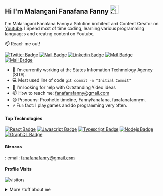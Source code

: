 ## Hi I'm Malangani Fanafana Fanny <img src="https://user-images.githubusercontent.com/1303154/88677602-1635ba80-d120-11ea-84d8-d263ba5fc3c0.gif" width="28px" alt="hi">

I'm Malanagani Fanafana Fanny a Solution Architect and Content Creator on [Youtube](https://www.youtube.com/channel/UChzfEOESJlvGIAeBC9YA3Aw). I Spend most of time coding, learning various programming languages and creating content on Youtube.

:mailbox: Reach me out!

[![Twitter Badge](https://img.shields.io/badge/-@FannyFanafana-1ca0f1?style=flat&labelColor=1ca0f1&logo=twitter&logoColor=white&link=https://twitter.com/FannyFanafana)](https://twitter.com/FannyFanafana) [![Mail Badge](https://img.shields.io/badge/-Prophetic_Timeline-e74c3c?style=flat&labelColor=e74c3c&logo=youtube&logoColor=white)](https://www.youtube.com/channel/UChzfEOESJlvGIAeBC9YA3Aw) [![Linkedin Badge](https://img.shields.io/badge/-Malanagani_Fanafana-0e76a8?style=flat&labelColor=0e76a8&logo=linkedin&logoColor=white)](www.linkedin.com/in/fanafana-fanny-malangani) [![Mail Badge](https://img.shields.io/badge/-@fanafanafannym-e84393?style=flat&labelColor=e84393&logo=instagram&logoColor=white)](https://www.instagram.com/fanafanafannym/) [![Mail Badge](https://img.shields.io/badge/-fanafanafanny@gmail.com-c0392b?style=flat&labelColor=c0392b&logo=gmail&logoColor=white)](mailto:fanafanafanny@gmail.com)

<!-- TODO: Add last video link -->

- 🔭 I’m currently working at the States Infromation Techmology Agency (SITA).
- :computer: Most used line of code `git commit -m "Initial Commit"`
- 🤔 I’m looking for help with Outstanding Video ideas.
- 📫 How to reach me: fanafanafanny@gmail.com
- 😄 Pronouns: Prophetic timeline, FannyFanafana, fanafanafannym.
- ⚡ Fun fact: I play games and do programming very often.

#### Top Technologies

<!-- TODO: Make technologies links takes you to repositories -->
    
[![React Badge](https://img.shields.io/badge/-React-61DBFB?style=for-the-badge&labelColor=black&logo=react&logoColor=61DBFB)](#) [![Javascript Badge](https://img.shields.io/badge/-Javascript-F0DB4F?style=for-the-badge&labelColor=black&logo=javascript&logoColor=F0DB4F)](#) [![Typescript Badge](https://img.shields.io/badge/-Typescript-007acc?style=for-the-badge&labelColor=black&logo=typescript&logoColor=007acc)](#) [![Nodejs Badge](https://img.shields.io/badge/-Nodejs-3C873A?style=for-the-badge&labelColor=black&logo=node.js&logoColor=3C873A)](#) [![GraphQL Badge](https://img.shields.io/badge/-GraphQl-e535ab?style=for-the-badge&labelColor=black&logo=node.js&logoColor=e535ab)](#)

### 

#### Bizness
: email: fanafanafanny@gmail.com


#### Profile Visits 

![visitors](https://visitor-badge.glitch.me/badge?page_id=fanafanaM.fanafana)

<details>
<summary>
  More stuff about me
</summary>

<br >

Seeking to build my career in a competitive, progressive organization and to work in a learning and challenging environment, utilizing my skills and knowledge to be the best of my abilities and contribute positively to my personal growth as well as the growth of the organization I will be working for.

#### What is Prophetic timeline?

 Prophetic timeline is a youtube channel for learning the word of God from various generals of God across the globe.

 ### GitHub Stats Card
 [![Anurag's GitHub stats](https://github-readme-stats.vercel.app/api?username=fanafanaM)](https://github.com/anuraghazra/github-readme-stats)

#### Coding Stats

<!--START_SECTION:waka-->
```text
TypeScript   15 hrs 41 mins  ████████████████████▓░░░░   82.29 % 
HTML         1 hr 50 mins    ██▒░░░░░░░░░░░░░░░░░░░░░░   09.61 % 
Markdown     1 hr 27 mins    ██░░░░░░░░░░░░░░░░░░░░░░░   07.63 % 
Other        2 mins          ░░░░░░░░░░░░░░░░░░░░░░░░░   00.25 % 
YAML         2 mins          ░░░░░░░░░░░░░░░░░░░░░░░░░   00.19 % 
```
<!--END_SECTION:waka-->

